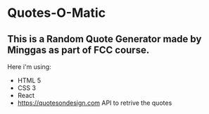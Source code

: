 # Quotes-O-Matic
## This is a Random Quote Generator made by Minggas as part of FCC course.

Here i'm using:
* HTML 5
* CSS 3
* React
* https://quotesondesign.com API to retrive the quotes
